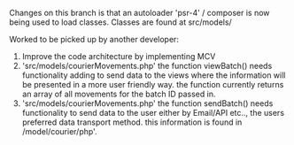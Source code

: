 Changes on this branch is that an autoloader 'psr-4' / composer is now  being used to load classes. Classes are found at src/models/

Worked to be picked up by another developer:
1. Improve the code architecture by implementing MCV
2. 'src/models/courierMovements.php' the function viewBatch() needs functionality adding to send data to the views where the information will be presented in a more user friendly way. the function currently returns an array of all movements for the batch ID passed in.
3. 'src/models/courierMovements.php' the function sendBatch() needs functionality to send data to the user either by Email/API etc.., the users preferred data transport method. this information is found in /model/courier/php'.
